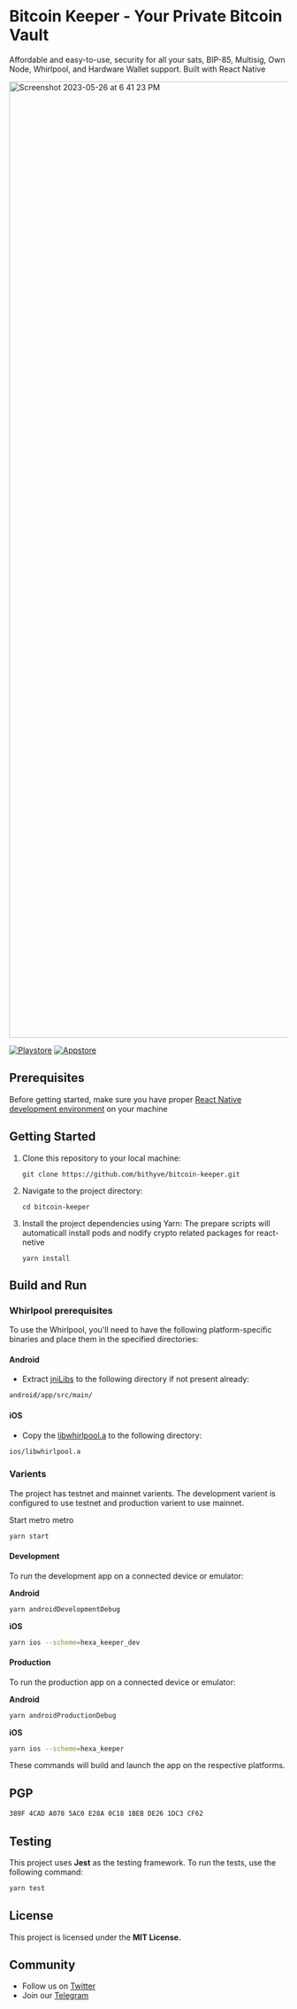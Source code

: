 # Bitcoin Keeper - Your Private Bitcoin Vault

Affordable and easy-to-use, security for all your sats, BIP-85, Multisig, Own Node, Whirlpool, and Hardware Wallet support. Built with React Native

<img width="1728" alt="Screenshot 2023-05-26 at 6 41 23 PM" src="https://github.com/bithyve/bitcoin-keeper/assets/50690016/fe3a8cdb-260f-44a0-913a-8f94d5791b6b">


[![Playstore](https://bitcoinkeeper.app/wp-content/uploads/2023/05/gpbtn.png)](https://play.google.com/store/apps/details?id=io.hexawallet.bitcoinkeeper)
[![Appstore](https://bitcoinkeeper.app/wp-content/uploads/2023/05/applebtn.png)](https://apps.apple.com/us/app/bitcoin-keeper/id1545535925)


## Prerequisites

Before getting started, make sure you have proper [React Native development environment](https://reactnative.dev/docs/environment-setup) on your machine


## Getting Started

1. Clone this repository to your local machine:

   ```shell
   git clone https://github.com/bithyve/bitcoin-keeper.git
    ```

2. Navigate to the project directory:
    ```shell
   cd bitcoin-keeper
    ```
3. Install the project dependencies using Yarn:
    The prepare scripts will automaticall install pods and nodify crypto related packages for react-netive
     ```shell
   yarn install
    ```
   
## Build and Run

### Whirlpool prerequisites
To use the Whirlpool, you'll need to have the following platform-specific binaries and place them in the specified directories:

#### Android

* Extract [jniLibs](https://github.com/bithyve/bitcoin-keeper/releases/download/v1.0.8/jniLibs.zip) to the following directory if not present already:
```bash
android/app/src/main/
```

#### iOS

* Copy the [libwhirlpool.a](https://github.com/bithyve/bitcoin-keeper/releases/download/v1.0.8/libwhirlpool.a) to the following directory:
```bash
ios/libwhirlpool.a
```

### Varients
The project has testnet and mainnet varients. The development varient is configured to use testnet and production varient to use mainnet.

Start metro metro
```bash
yarn start
```

#### Development
To run the development app on a connected device or emulator:

**Android**
```bash
yarn androidDevelopmentDebug
```
    
**iOS**
```bash
yarn ios --scheme=hexa_keeper_dev
```

#### Production
To run the production app on a connected device or emulator:

**Android**
```bash
yarn androidProductionDebug
```
    
**iOS**
```bash
yarn ios --scheme=hexa_keeper
```
These commands will build and launch the app on the respective platforms.

## PGP
```bash
389F 4CAD A078 5AC0 E28A 0C18 1BEB DE26 1DC3 CF62
```

## Testing
This project uses **Jest** as the testing framework. To run the tests, use the following command:
```bash
yarn test
```
## License
This project is licensed under the **MIT License.**

## Community
* Follow us on [Twitter](https://twitter.com/bitcoinKeeper_)
* Join our [Telegram](https://t.me/bitcoinkeeper) 
    

